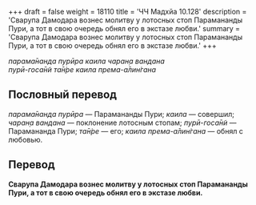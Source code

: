 +++
draft = false
weight = 18110
title = 'ЧЧ Мадхйа 10.128'
description = 'Сварупа Дамодара вознес молитву у лотосных стоп Парамананды Пури, а тот в свою очередь обнял его в экстазе любви.'
summary = 'Сварупа Дамодара вознес молитву у лотосных стоп Парамананды Пури, а тот в свою очередь обнял его в экстазе любви.'
+++

_парама̄нанда пурӣра каила чаран̣а вандана  
пурӣ-госа̄н̃и та̄н̇ре каила према-а̄лин̇гана_

## Пословный перевод

_парама̄нанда_ _пурӣра_ — Парамананды Пури; _каила_ — совершил; _чаран̣а_ _вандана_ — поклонение лотосным стопам; _пурӣ_\-_госа̄н̃и_ — Парамананда Пури; _та̄н̇ре_ — его; _каила_ _према_\-_а̄лин̇гана_ — обнял с любовью.

## Перевод

**Сварупа Дамодара вознес молитву у лотосных стоп Парамананды Пури, а тот в свою очередь обнял его в экстазе любви.**

